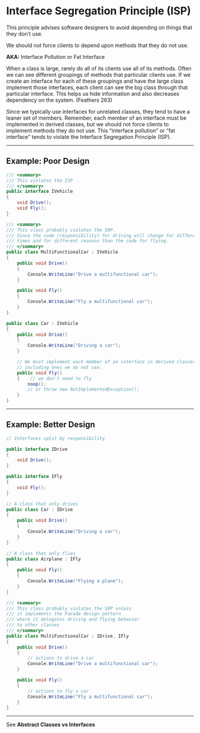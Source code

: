 # Interface Segregation Principle (ISP)

This principle advises software designers to avoid depending on things that they don’t use.

We should not force clients to depend upon methods that they do not use.

**AKA:** Interface Pollution or Fat Interface

When a class is large, rarely do all of its clients use all of its methods. Often we can see different groupings of
methods that particular clients use. If we create an interface for each of these groupings and have the large class
implement those interfaces, each client can see the big class through that particular interface. This helps us hide
information and also decreases dependency on the system. (Feathers 263)

Since we typically use interfaces for unrelated classes, they tend to have a leaner set of members. Remember, each
member of an interface must be implemented in derived classes, but we should not force clients to implement methods they
do not use. This “interface pollution” or “fat interface” tends to violate the Interface Segregation Principle (ISP).

---

## Example: Poor Design

```C#
/// <summary>
/// This violates the ISP
/// </summary>
public interface IVehicle
{
    void Drive();
    void Fly();
}

/// <summary>
/// This class probably violates the SRP.
/// Since the code (responsibility) for driving will change for different 
/// times and for different reasons than the code for flying.
/// </summary>
public class MultiFunctionalCar : IVehicle
{
    public void Drive()
    {
        Console.WriteLine("Drive a multifunctional car");
    }

    public void Fly()
    {
        Console.WriteLine("Fly a multifunctional car");
    }
}

public class Car : IVehicle
{
    public void Drive()
    {
        Console.WriteLine("Driving a car");
    }

    // We must implement each member of an interface in derived classes, 
    // including ones we do not use.
    public void Fly() 
    {    // we don't need to fly
        noop();
        // or throw new NotImplementedException();
    }
}

```

---

## Example: Better Design

```C#
// Interfaces split by responsibility

public interface IDrive
{
    void Drive();
}

public interface IFly
{
    void Fly();
}

// A class that only drives
public class Car : IDrive
{
    public void Drive()
    {
        Console.WriteLine("Driving a car");
    }
}

// A class that only flies
public class Airplane : IFly
{
    public void Fly()
    {
        Console.WriteLine("Flying a plane");
    }
}

/// <summary>
/// This class probably violates the SRP unless 
/// it implements the Facade design pattern
/// where it delegates driving and flying behavior 
/// to other classes
/// </summary>
public class MultiFunctionalCar : IDrive, IFly
{
    public void Drive()
    {
        // actions to drive a car
        Console.WriteLine("Drive a multifunctional car");
    }

    public void Fly()
    {
        // actions to fly a car
        Console.WriteLine("Fly a multifunctional car");
    }
}


```

---

See **Abstract Classes vs Interfaces**